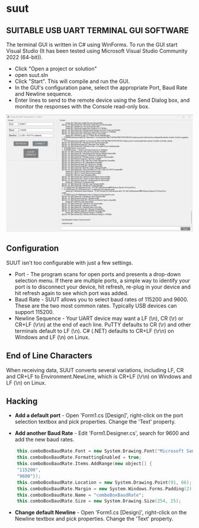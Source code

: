 # suut

SUITABLE USB UART TERMINAL GUI SOFTWARE
---------------------------------------

The terminal GUI is written in C# using WinForms. To run the GUI start Visual Studio 
(It has been tested using Microsoft Visual Studio Community 2022 (64-bit)).
* Click "Open a project or solution"
* open  suut.sln
* Click "Start". This will compile and run the GUI.
* In the GUI's configuration pane, select the appropriate Port, Baud Rate and
  Newline sequence.
* Enter lines to send to the remote device using the Send Dialog box, and
  monitor the responses with the Console read-only box.

![suut screenshot](screenshot.png)

Configuration
-------------
SUUT isn't too configurable with just a few settings.

* Port - The program scans for open ports and presents a drop-down selection
  menu. If there are multiple ports, a simple way to identify your port is to
  disconnect your device, hit refresh, re-plug in your device and hit refresh 
  again to see which port was added.
* Baud Rate - SUUT allows you to select baud rates of 115200 and 9600. These 
  are the two most common rates. Typically USB devices can support 115200.
* Newline Sequence - Your UART device may want a LF (\n), CR (\r) or CR+LF (\r\n)
  at the end of each line. PuTTY defaults to CR (\r) and other terminals default
  to LF (\n). C# (.NET) defaults to CR+LF (\r\n) on Windows and LF (\n) on Linux.

End of Line Characters
----------------------
When receiving data, SUUT converts several variations, including LF, CR and
CR+LF to Environment.NewLine, which is CR+LF (\r\n) on Windows and LF (\n) on
Linux.

Hacking
-------

* **Add a default port** - Open 'Form1.cs [Design]', right-click on the port
  selection textbox and pick properties. Change the 'Text' property.
  
* **Add another Baud Rate** - Edit 'Form1.Designer.cs', search for 9600 and add
  the new baud rates.
  
```cpp
    this.comboBoxBaudRate.Font = new System.Drawing.Font("Microsoft Sans Serif", 10.2F, System.Drawing.FontStyle.Regular, System.Drawing.GraphicsUnit.Point, ((byte)(0)));
    this.comboBoxBaudRate.FormattingEnabled = true;
    this.comboBoxBaudRate.Items.AddRange(new object[] {
    "115200",
    "9600"});
    this.comboBoxBaudRate.Location = new System.Drawing.Point(91, 66);
    this.comboBoxBaudRate.Margin = new System.Windows.Forms.Padding(2);
    this.comboBoxBaudRate.Name = "comboBoxBaudRate";
    this.comboBoxBaudRate.Size = new System.Drawing.Size(254, 25);
```

* **Change default Newline** - Open 'Form1.cs [Design]', right-click on the
  Newline textbox and pick properties. Change the 'Text' property.
